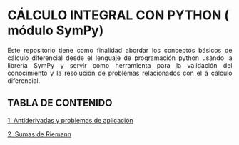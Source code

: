 # CÁLCULO INTEGRAL CON PYTHON ( módulo SymPy)
<p style="text-align: justify;">Este repositorio tiene como finalidad abordar los concept&oacute;s b&aacute;sicos de cálculo diferencial desde el lenguaje de programaci&oacute;n python usando la librer&iacute;a SymPy y servir como herramienta para la validaci&oacute;n del conocimiento y la resoluci&oacute;n de problemas relacionados con el &aacute; cálculo diferencial.</p>

## TABLA DE CONTENIDO

[1. Antiderivadas y problemas de aplicación](https://colab.research.google.com/github/josorio398/CALCULO-INTEGRAL-CON-PYTHON/blob/main/Antiderivadas_y_aplicaciones_con_Python.ipynb)

[2. Sumas de Riemann](https://colab.research.google.com/github/josorio398/CALCULO-INTEGRAL-CON-PYTHON/blob/main/Sumas_de_Riemann_con_Python.ipynb)
